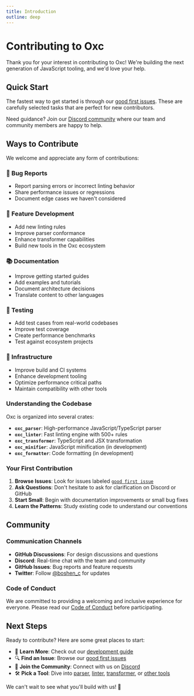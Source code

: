 ```yaml
---
title: Introduction
outline: deep
---
```


# Contributing to Oxc

Thank you for your interest in contributing to Oxc! We're building the next generation of JavaScript tooling, and we'd love your help.

## Quick Start

The fastest way to get started is through our [good first issues](https://github.com/oxc-project/oxc/contribute). These are carefully selected tasks that are perfect for new contributors.

Need guidance? Join our [Discord community](https://discord.gg/9uXCAwqQZW) where our team and community members are happy to help.

## Ways to Contribute

We welcome and appreciate any form of contributions:

### 🐛 Bug Reports

- Report parsing errors or incorrect linting behavior
- Share performance issues or regressions
- Document edge cases we haven't considered

### 🚀 Feature Development

- Add new linting rules
- Improve parser conformance
- Enhance transformer capabilities
- Build new tools in the Oxc ecosystem

### 📚 Documentation

- Improve getting started guides
- Add examples and tutorials
- Document architecture decisions
- Translate content to other languages

### 🧪 Testing

- Add test cases from real-world codebases
- Improve test coverage
- Create performance benchmarks
- Test against ecosystem projects

### 🔧 Infrastructure

- Improve build and CI systems
- Enhance development tooling
- Optimize performance critical paths
- Maintain compatibility with other tools

### Understanding the Codebase

Oxc is organized into several crates:

- **`oxc_parser`**: High-performance JavaScript/TypeScript parser
- **`oxc_linter`**: Fast linting engine with 500+ rules
- **`oxc_transformer`**: TypeScript and JSX transformation
- **`oxc_minifier`**: JavaScript minification (in development)
- **`oxc_formatter`**: Code formatting (in development)

### Your First Contribution

1. **Browse Issues**: Look for issues labeled [`good first issue`](https://github.com/oxc-project/oxc/labels/good%20first%20issue)
2. **Ask Questions**: Don't hesitate to ask for clarification on Discord or GitHub
3. **Start Small**: Begin with documentation improvements or small bug fixes
4. **Learn the Patterns**: Study existing code to understand our conventions

## Community

### Communication Channels

- **GitHub Discussions**: For design discussions and questions
- **Discord**: Real-time chat with the team and community
- **GitHub Issues**: Bug reports and feature requests
- **Twitter**: Follow [@boshen_c](https://twitter.com/boshen_c) for updates

### Code of Conduct

We are committed to providing a welcoming and inclusive experience for everyone. Please read our [Code of Conduct](https://github.com/oxc-project/oxc/blob/main/CODE_OF_CONDUCT.md) before participating.

## Next Steps

Ready to contribute? Here are some great places to start:

- 📖 **Learn More**: Check out our [development guide](./development.md)
- 🔍 **Find an Issue**: Browse our [good first issues](https://github.com/oxc-project/oxc/contribute)
- 💬 **Join the Community**: Connect with us on [Discord](https://discord.gg/9uXCAwqQZW)
- 🛠️ **Pick a Tool**: Dive into [parser](./parser.md), [linter](./linter.md), [transformer](./transformer.md), or [other tools](./formatter.md)

We can't wait to see what you'll build with us! 🚀
